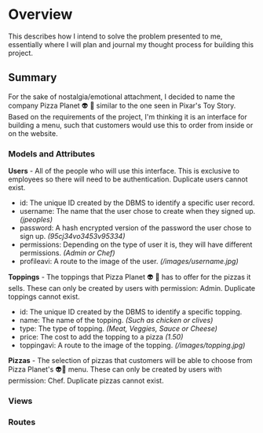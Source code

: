 # Overview
This describes how I intend to solve the problem presented to me, essentially where I will plan and journal my thought process for building this project. 

## Summary
For the sake of nostalgia/emotional attachment, I decided to name the company Pizza Planet :alien: :pizza: similar to the one seen in Pixar's Toy Story. Based on the requirements of the project, I'm thinking it is an interface for building a menu, such that customers would use this to order from inside or on the website.

### Models and Attributes
**Users** - All of the people who will use this interface. This is exclusive to employees so there will need to be authentication. Duplicate users cannot exist. 
- id: The unique ID created by the DBMS to identify a specific user record. 
- username: The name that the user chose to create when they signed up. *(jpeoples)*
- password: A hash encrypted version of the password the user chose to sign up. *(95cj34vo3453v95334)*
- permissions: Depending on the type of user it is, they will have different permissions. *(Admin or Chef)*
- profileavi: A route to the image of the user. *(/images/username.jpg)*

**Toppings** - The toppings that Pizza Planet :alien: :pizza: has to offer for the pizzas it sells. These can only be created by users with permission: Admin. Duplicate toppings cannot exist. 
- id: The unique ID created by the DBMS to identify a specific topping.
- name: The name of the topping. *(Such as chicken or clives)*
- type: The type of topping. *(Meat, Veggies, Sauce or Cheese)*
- price: The cost to add the topping to a pizza *(1.50)*
- toppingavi: A route to the image of the topping. *(/images/topping.jpg)* 

**Pizzas** - The selection of pizzas that customers will be able to choose from Pizza Planet's :alien::pizza: menu. These can only be created by users with permission: Chef. Duplicate pizzas cannot exist. 

### Views

### Routes